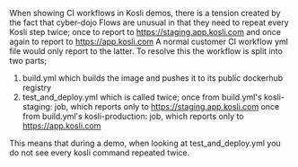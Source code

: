
When showing CI workflows in Kosli demos, there is a tension created
by the fact that cyber-dojo Flows are unusual in that they need to 
repeat every Kosli step twice; once to report to https://staging.app.kosli.com
and once again to report to https://app.kosli.com
A normal customer CI workflow yml file would only report to the latter.
To resolve this the workflow is split into two parts;
1) build.yml which builds the image and pushes it to its public dockerhub registry
2) test_and_deploy.yml which is called twice;
   once from build.yml's kosli-staging: job, which reports only to https://staging.app.kosli.com
   once from build.yml's kosli-production: job, which reports only to https://app.kosli.com

This means that during a demo, when looking at test_and_deploy.yml
you do not see every kosli command repeated twice.